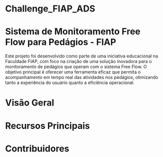 # Challenge_FIAP_ADS

# Sistema de Monitoramento Free Flow para Pedágios - FIAP
Este projeto foi desenvolvido como parte de uma iniciativa educacional na Faculdade FIAP, com foco na criação de uma solução inovadora para o monitoramento de pedágios que operam com o sistema Free Flow. O objetivo principal é oferecer uma ferramenta eficaz que permita o acompanhamento em tempo real das atividades nos pedágios, otimizando tanto a experiência do usuário quanto a eficiência operacional.

# Visão Geral

# Recursos Principais

# Contribuidores



